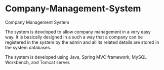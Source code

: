 # Company-Management-System
Company Management System

The system is developed to allow company management in a very easy way.
It is basically designed in a such a way that a company can be registered in the system
by the admin  and all its related details are stored in the system databases. 

The system is developed using Java, Spring MVC framework, MySQL Workbench, and Tomcat server. 
